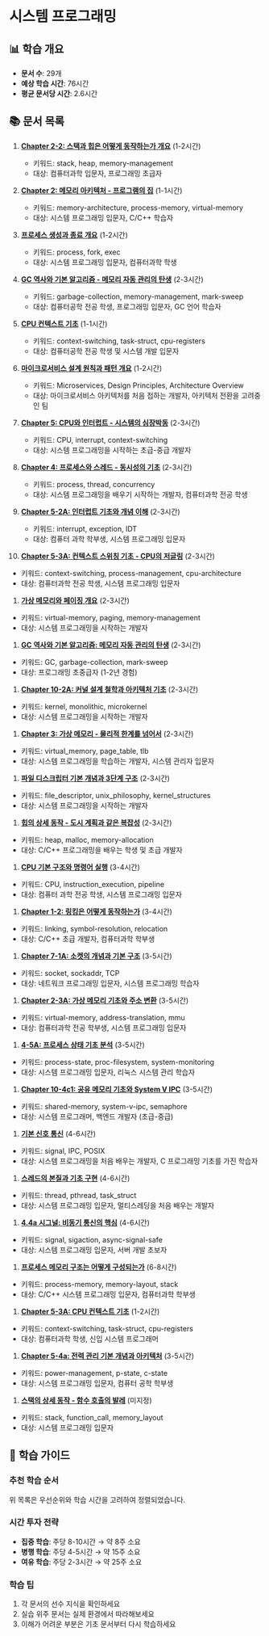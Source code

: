 # 시스템 프로그래밍

## 📊 학습 개요

- **문서 수**: 29개
- **예상 학습 시간**: 76시간
- **평균 문서당 시간**: 2.6시간

## 📚 문서 목록

1. **[Chapter 2-2: 스택과 힙은 어떻게 동작하는가 개요](../chapter-03-memory-system-system/02-11-stack-heap.md)** (1-2시간)
   - 키워드: stack, heap, memory-management
   - 대상: 컴퓨터과학 입문자, 프로그래밍 초급자

2. **[Chapter 2: 메모리 아키텍처 - 프로그램의 집](../../docs/cs/guide/chapter-03-memory-system-index.md)** (1-1시간)
   - 키워드: memory-architecture, process-memory, virtual-memory
   - 대상: 시스템 프로그래밍 입문자, C/C++ 학습자

3. **[프로세스 생성과 종료 개요](../../../../chapter-01-process-thread/04-10-process-creation.md)** (1-2시간)
   - 키워드: process, fork, exec
   - 대상: 시스템 프로그래밍 입문자, 컴퓨터과학 학생

4. **[GC 역사와 기본 알고리즘 - 메모리 자동 관리의 탄생](../../../../chapter-06-file-io/06-41-io-performance.md)** (2-3시간)
   - 키워드: garbage-collection, memory-management, mark-sweep
   - 대상: 컴퓨터공학 전공 학생, 프로그래밍 입문자, GC 언어 학습자

5. **[CPU 컨텍스트 기초](../../../../chapter-01-process-thread/04-32-optimization-strategies.md)** (1-1시간)
   - 키워드: context-switching, task-struct, cpu-registers
   - 대상: 컴퓨터공학 전공 학생 및 시스템 개발 입문자

6. **[마이크로서비스 설계 원칙과 패턴 개요](../../../../chapter-16-distributed-system-patterns/16-11-design-principles.md)** (1-2시간)
   - 키워드: Microservices, Design Principles, Architecture Overview
   - 대상: 마이크로서비스 아키텍처를 처음 접하는 개발자, 아키텍처 전환을 고려중인 팀

7. **[Chapter 5: CPU와 인터럽트 - 시스템의 심장박동](../../docs/cs/guide/chapter-02-cpu-interrupt-index.md)** (2-3시간)
   - 키워드: CPU, interrupt, context-switching
   - 대상: 시스템 프로그래밍을 시작하는 초급-중급 개발자

8. **[Chapter 4: 프로세스와 스레드 - 동시성의 기초](../../docs/cs/guide/chapter-01-process-thread-index.md)** (2-3시간)
   - 키워드: process, thread, concurrency
   - 대상: 시스템 프로그래밍을 배우기 시작하는 개발자, 컴퓨터과학 전공 학생

9. **[Chapter 5-2A: 인터럽트 기초와 개념 이해](../../../../chapter-02-cpu-interrupt/05-03-interrupt-basics.md)** (2-3시간)
   - 키워드: interrupt, exception, IDT
   - 대상: 컴퓨터 과학 학부생, 시스템 프로그래밍 입문자

10. **[Chapter 5-3A: 컨텍스트 스위칭 기초 - CPU의 저글링](../../../../chapter-02-cpu-interrupt/05-05-context-switching-fundamentals.md)** (2-3시간)

- 키워드: context-switching, process-management, cpu-architecture
- 대상: 컴퓨터과학 전공 학생, 시스템 프로그래밍 입문자

1. **[가상 메모리와 페이징 개요](../chapter-03-memory-system-system/02-12-virtual-memory.md)** (2-3시간)

- 키워드: virtual-memory, paging, memory-management
- 대상: 시스템 프로그래밍을 시작하는 개발자

1. **[GC 역사와 기본 알고리즘: 메모리 자동 관리의 탄생](../../../../chapter-08-memory-allocator-gc/09-03-gc-history-basics.md)** (2-3시간)

- 키워드: GC, garbage-collection, mark-sweep
- 대상: 프로그래밍 초중급자 (1-2년 경험)

1. **[Chapter 10-2A: 커널 설계 철학과 아키텍처 기초](../../../../chapter-07-network-programming/07-16-netfilter-kernel-bypass.md)** (2-3시간)

- 키워드: kernel, monolithic, microkernel
- 대상: 시스템 프로그래밍을 시작하는 개발자

1. **[Chapter 3: 가상 메모리 - 물리적 한계를 넘어서](../../docs/cs/guide/chapter-03-memory-system-index.md)** (2-3시간)

- 키워드: virtual_memory, page_table, tlb
- 대상: 시스템 프로그래밍을 학습하는 개발자, 시스템 관리자 입문자

1. **[파일 디스크립터 기본 개념과 3단계 구조](../../../../chapter-06-file-io/06-01-fd-basics-structure.md)** (2-3시간)

- 키워드: file_descriptor, unix_philosophy, kernel_structures
- 대상: 시스템 프로그래밍을 시작하는 개발자

1. **[힙의 상세 동작 - 도시 계획과 같은 복잡성](../chapter-03-memory-system-system/02-02-heap-fundamentals.md)** (2-3시간)

- 키워드: heap, malloc, memory-allocation
- 대상: C/C++ 프로그래밍을 배우는 학생 및 초급 개발자

1. **[CPU 기본 구조와 명령어 실행](../../../../chapter-02-cpu-interrupt/05-02-cpu-fundamentals.md)** (3-4시간)

- 키워드: CPU, instruction_execution, pipeline
- 대상: 컴퓨터 과학 전공 학생, 시스템 프로그래밍 입문자

1. **[Chapter 1-2: 링킹은 어떻게 동작하는가](../../../../chapter-05-compiler-linker/01-11-linking.md)** (3-4시간)

- 키워드: linking, symbol-resolution, relocation
- 대상: C/C++ 초급 개발자, 컴퓨터과학 학부생

1. **[Chapter 7-1A: 소켓의 개념과 기본 구조](../../../../chapter-07-network-programming/07-02-socket-fundamentals.md)** (3-5시간)

- 키워드: socket, sockaddr, TCP
- 대상: 네트워크 프로그래밍 입문자, 시스템 프로그래밍 학습자

1. **[Chapter 2-3A: 가상 메모리 기초와 주소 변환](../chapter-03-memory-system-system/02-03-virtual-memory-basics.md)** (3-5시간)

- 키워드: virtual-memory, address-translation, mmu
- 대상: 컴퓨터과학 전공 학부생, 시스템 프로그래밍 입문자

1. **[4-5A: 프로세스 상태 기초 분석](../../../../chapter-01-process-thread/04-05-process-state-fundamentals.md)** (3-5시간)

- 키워드: process-state, proc-filesystem, system-monitoring
- 대상: 시스템 프로그래밍 입문자, 리눅스 시스템 관리 학습자

1. **[Chapter 10-4c1: 공유 메모리 기초와 System V IPC](../../../../chapter-04-syscall-kernel/10-03-1-shared-memory-basics.md)** (3-5시간)

- 키워드: shared-memory, system-v-ipc, semaphore
- 대상: 시스템 프로그래머, 백엔드 개발자 (초급-중급)

1. **[기본 신호 통신](../../../../chapter-04-syscall-kernel/10-04-1-basic-signal-communication.md)** (4-6시간)

- 키워드: signal, IPC, POSIX
- 대상: 시스템 프로그래밍을 처음 배우는 개발자, C 프로그래밍 기초를 가진 학습자

1. **[스레드의 본질과 기초 구현](../../../../chapter-01-process-thread/04-01-thread-fundamentals.md)** (4-6시간)

- 키워드: thread, pthread, task_struct
- 대상: 시스템 프로그래밍 입문자, 멀티스레딩을 처음 배우는 개발자

1. **[4.4a 시그널: 비동기 통신의 핵심](../../../../chapter-01-process-thread/04-04-signals-basics.md)** (4-6시간)

- 키워드: signal, sigaction, async-signal-safe
- 대상: 시스템 프로그래밍 입문자, 서버 개발 초보자

1. **[프로세스 메모리 구조는 어떻게 구성되는가](../chapter-03-memory-system-system/02-10-process-memory.md)** (6-8시간)

- 키워드: process-memory, memory-layout, stack
- 대상: C/C++ 시스템 프로그래밍 입문자, 컴퓨터과학 학부생

1. **[Chapter 5-3A: CPU 컨텍스트 기초](../../../../chapter-02-cpu-interrupt/05-04-context-fundamentals.md)** (1-2시간)

- 키워드: context-switching, task-struct, cpu-registers
- 대상: 컴퓨터과학 학생, 신입 시스템 프로그래머

1. **[Chapter 5-4a: 전력 관리 기본 개념과 아키텍처](../../../../chapter-02-cpu-interrupt/05-06-power-fundamentals.md)** (3-5시간)

- 키워드: power-management, p-state, c-state
- 대상: 시스템 프로그래밍 입문자, 컴퓨터 공학 학부생

1. **[스택의 상세 동작 - 함수 호출의 발레](../chapter-03-memory-system-system/02-01-stack-fundamentals.md)** (미지정)

- 키워드: stack, function_call, memory_layout
- 대상: 시스템 프로그래밍 입문자

## 🎯 학습 가이드

### 추천 학습 순서

위 목록은 우선순위와 학습 시간을 고려하여 정렬되었습니다.

### 시간 투자 전략

- **집중 학습**: 주당 8-10시간 → 약 8주 소요
- **병행 학습**: 주당 4-5시간 → 약 15주 소요
- **여유 학습**: 주당 2-3시간 → 약 25주 소요

### 학습 팁

1. 각 문서의 선수 지식을 확인하세요
2. 실습 위주 문서는 실제 환경에서 따라해보세요
3. 이해가 어려운 부분은 기초 문서부터 다시 학습하세요
